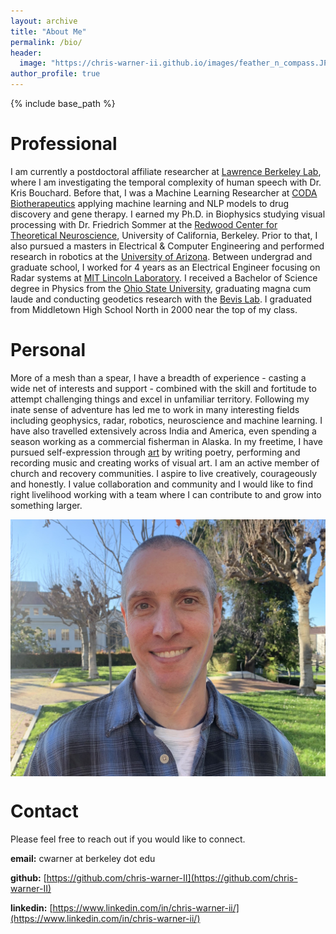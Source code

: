```yaml
---
layout: archive
title: "About Me"
permalink: /bio/
header:
  image: "https://chris-warner-ii.github.io/images/feather_n_compass.JPG"
author_profile: true
---
```


{% include base_path %}

Professional
======

I am currently a postdoctoral affiliate researcher at [Lawrence Berkeley Lab](https://www.lbl.gov), where I am investigating the temporal complexity of human speech with Dr. Kris Bouchard. Before that, I was a Machine Learning Researcher at [CODA Biotherapeutics](https://www.crunchbase.com/organization/coda-biotherapeutics) applying machine learning and NLP models to drug discovery and gene therapy. I earned my Ph.D. in Biophysics studying visual processing with Dr. Friedrich Sommer at the [Redwood Center for Theoretical Neuroscience](https://redwood.berkeley.edu), University of California, Berkeley. Prior to that, I also pursued a masters in Electrical & Computer Engineering and performed research in robotics at the [University of Arizona](https://ece.engineering.arizona.edu). Between undergrad and graduate school, I worked for 4 years as an Electrical Engineer focusing on Radar systems at [MIT Lincoln Laboratory](https://www.ll.mit.edu). I received a Bachelor of Science degree in Physics from the [Ohio State University](https://physics.osu.edu), graduating magna cum laude and conducting geodetics research with the [Bevis Lab](https://earthsciences.osu.edu/people/bevis.6). I graduated from Middletown High School North in 2000 near the top of my class.

Personal
======

More of a mesh than a spear, I have a breadth of experience - casting a wide net of interests and support - combined with the skill and fortitude to attempt challenging things and excel in unfamiliar territory. Following my inate sense of adventure has led me to work in many interesting fields including geophysics, radar, robotics, neuroscience and machine learning. I have also travelled extensively across India and America, even spending a season working as a commercial fisherman in Alaska. In my freetime, I have pursued self-expression through [art](https://chris-warner-ii.github.io/art) by writing poetry, performing and recording music and creating works of visual art. I am an active member of church and recovery communities. I aspire to live creatively, courageously and honestly. I value collaboration and community and I would like to find right livelihood working with a team where I can contribute to and grow into something larger.

<!-- Photo of me here  width='600' height='200' -->
<p align="center" width="40%"> 
  <img src='/images/Warner_HS2.jpg' align='center'/> 
</p>

Contact
======

Please feel free to reach out if you would like to connect. <br/>

**email:** cwarner at berkeley dot edu <br/>

**github:** [https://github.com/chris-warner-II](https://github.com/chris-warner-II) <br/>

**linkedin:** [https://www.linkedin.com/in/chris-warner-ii/](https://www.linkedin.com/in/chris-warner-ii/) <br/>
